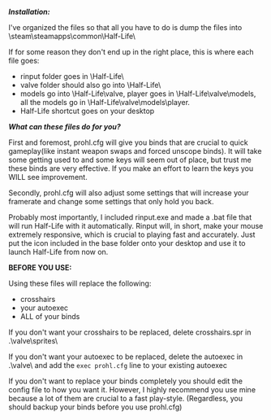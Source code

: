 ***Installation:***

I've organized the files so that all you have to do is dump the files into \steam\steamapps\common\Half-Life\

If for some reason they don't end up in the right place, this is where each file goes:
- rinput folder goes in \Half-Life\
- valve folder should also go into \Half-Life\
- models go into \Half-Life\valve\, player goes in \Half-Life\valve\models\, all the models go in \Half-Life\valve\models\player. 
- Half-Life shortcut goes on your desktop

***What can these files do for you?***

First and foremost, prohl.cfg will give you binds that are crucial to quick gameplay(like instant weapon swaps and forced unscope binds). It will take some getting used to and some keys will seem out of place, but trust me these binds are very effective. If you make an effort to learn the keys you WILL see improvement.

Secondly, prohl.cfg will also adjust some settings that will increase your framerate and change some settings that only hold you back. 

Probably most importantly, I included rinput.exe and made a .bat file that will run Half-Life with it automatically. Rinput will, in short, make your mouse extremely responsive, which is crucial to playing fast and accurately. Just put the icon included in the base folder onto your desktop and use it to launch Half-Life from now on. 

**BEFORE YOU USE:**

Using these files will replace the following:
- crosshairs
- your autoexec
- ALL of your binds

If you don't want your crosshairs to be replaced, delete crosshairs.spr in .\valve\sprites\

If you don't want your autoexec to be replaced, delete the autoexec in .\valve\ and add the ```exec prohl.cfg``` line to your existing autoexec

If you don't want to replace your binds completely you should edit the config file to how you want it. However, I highly recommend you use mine because a lot of them are crucial to a fast play-style. (Regardless, you should backup your binds before you use prohl.cfg)
